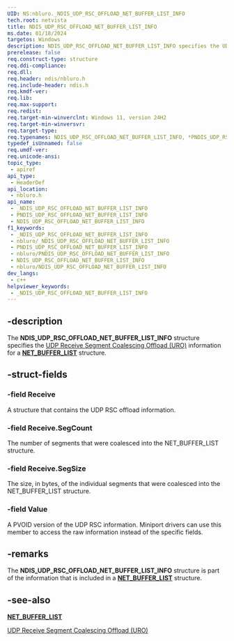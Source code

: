```yaml
---
UID: NS:nbluro._NDIS_UDP_RSC_OFFLOAD_NET_BUFFER_LIST_INFO
tech.root: netvista
title: NDIS_UDP_RSC_OFFLOAD_NET_BUFFER_LIST_INFO
ms.date: 01/18/2024
targetos: Windows
description: NDIS_UDP_RSC_OFFLOAD_NET_BUFFER_LIST_INFO specifies the UDP RSC (URO) offload information for a NET_BUFFER_LIST structure.
prerelease: false
req.construct-type: structure
req.ddi-compliance: 
req.dll: 
req.header: ndis/nbluro.h
req.include-header: ndis.h
req.kmdf-ver: 
req.lib: 
req.max-support: 
req.redist: 
req.target-min-winverclnt: Windows 11, version 24H2
req.target-min-winversvr: 
req.target-type: 
req.typenames: NDIS_UDP_RSC_OFFLOAD_NET_BUFFER_LIST_INFO, *PNDIS_UDP_RSC_OFFLOAD_NET_BUFFER_LIST_INFO
typedef_isUnnamed: false
req.umdf-ver: 
req.unicode-ansi: 
topic_type:
 - apiref
api_type:
 - HeaderDef
api_location:
 - nbluro.h
api_name:
 - _NDIS_UDP_RSC_OFFLOAD_NET_BUFFER_LIST_INFO
 - PNDIS_UDP_RSC_OFFLOAD_NET_BUFFER_LIST_INFO
 - NDIS_UDP_RSC_OFFLOAD_NET_BUFFER_LIST_INFO
f1_keywords:
 - _NDIS_UDP_RSC_OFFLOAD_NET_BUFFER_LIST_INFO
 - nbluro/_NDIS_UDP_RSC_OFFLOAD_NET_BUFFER_LIST_INFO
 - PNDIS_UDP_RSC_OFFLOAD_NET_BUFFER_LIST_INFO
 - nbluro/PNDIS_UDP_RSC_OFFLOAD_NET_BUFFER_LIST_INFO
 - NDIS_UDP_RSC_OFFLOAD_NET_BUFFER_LIST_INFO
 - nbluro/NDIS_UDP_RSC_OFFLOAD_NET_BUFFER_LIST_INFO
dev_langs:
 - c++
helpviewer_keywords:
 - _NDIS_UDP_RSC_OFFLOAD_NET_BUFFER_LIST_INFO
---
```


## -description

The **NDIS_UDP_RSC_OFFLOAD_NET_BUFFER_LIST_INFO** structure specifies the [UDP Receive Segment Coalescing Offload (URO)](/windows-hardware/drivers/network/udp-rsc-offload) information for a [**NET_BUFFER_LIST**](../nbl/ns-nbl-net_buffer_list.md) structure.

## -struct-fields

### -field Receive

A structure that contains the UDP RSC offload information.

### -field Receive.SegCount

The number of segments that were coalesced into the NET_BUFFER_LIST structure.

### -field Receive.SegSize

The size, in bytes, of the individual segments that were coalesced into the NET_BUFFER_LIST structure.

### -field Value

A PVOID version of the UDP RSC information. Miniport drivers can use this member to access the raw information instead of the specific fields.

## -remarks

The **NDIS_UDP_RSC_OFFLOAD_NET_BUFFER_LIST_INFO** structure is part of the information that is included in a [**NET_BUFFER_LIST**](../nbl/ns-nbl-net_buffer_list.md) structure.

## -see-also

[**NET_BUFFER_LIST**](../nbl/ns-nbl-net_buffer_list.md)

[UDP Receive Segment Coalescing Offload (URO)](/windows-hardware/drivers/network/udp-rsc-offload)